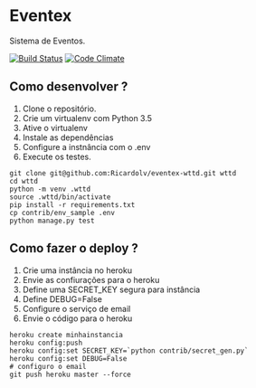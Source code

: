 # Eventex

Sistema de Eventos.

[![Build Status](https://travis-ci.org/Ricardolv/eventex-wttd.svg?branch=master)](https://travis-ci.org/Ricardolv/eventex-wttd)
[![Code Climate](https://codeclimate.com/repos/568e99e5a1a7976cb40005d6/badges/61c905fa16d7e749fdba/gpa.svg)](https://codeclimate.com/repos/568e99e5a1a7976cb40005d6/feed)

## Como desenvolver ?

1. Clone o repositório.
2. Crie um virtualenv com Python 3.5
3. Ative o virtualenv
4. Instale as dependências
5. Configure a instnância com o .env
6. Execute os testes.

```console
git clone git@github.com:Ricardolv/eventex-wttd.git wttd
cd wttd
python -m venv .wttd
source .wttd/bin/activate
pip install -r requirements.txt
cp contrib/env_sample .env
python manage.py test
```

## Como fazer o deploy ?

1. Crie uma instância no heroku
2. Envie as confiurações para o heroku 
3. Define uma SECRET_KEY segura para instância
4. Define DEBUG=False
5. Configure o serviço de email
6. Envie o código para o heroku

```console
heroku create minhainstancia
heroku config:push
heroku config:set SECRET_KEY=`python contrib/secret_gen.py`
heroku config:set DEBUG=False
# configuro o email
git push heroku master --force
```
